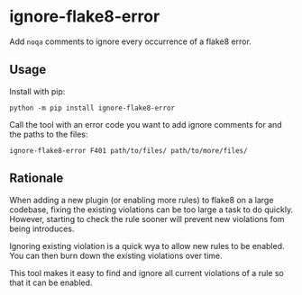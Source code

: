 # ignore-flake8-error

Add `noqa` comments to ignore every occurrence of a flake8 error.

## Usage

Install with pip:

```shell
python -m pip install ignore-flake8-error
```

Call the tool with an error code you want to add ignore comments for and the
paths to the files:

```shell
ignore-flake8-error F401 path/to/files/ path/to/more/files/
```

## Rationale

When adding a new plugin (or enabling more rules) to flake8 on a large codebase,
fixing the existing violations can be too large a task to do quickly. However,
starting to check the rule sooner will prevent new violations fom being
introduces.

Ignoring existing violation is a quick wya to allow new rules to be enabled. You
can then burn down the existing violations over time.

This tool makes it easy to find and ignore all current violations of a rule so
that it can be enabled.
